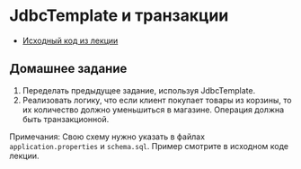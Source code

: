 # JdbcTemplate и транзакции

- [Исходный код из лекции](https://github.com/ZuevKirill95/spring-practice-source-code/tree/main/jdbc-template)

## Домашнее задание

1. Переделать предыдущее задание, используя JdbcTemplate.
2. Реализовать логику, что если клиент покупает товары из корзины, то их количество должно уменьшиться в
   магазине. Операция должна быть транзакционной.

Примечания:
Свою схему нужно указать в файлах `application.properties` и `schema.sql`. Пример смотрите в исходном коде лекции.
